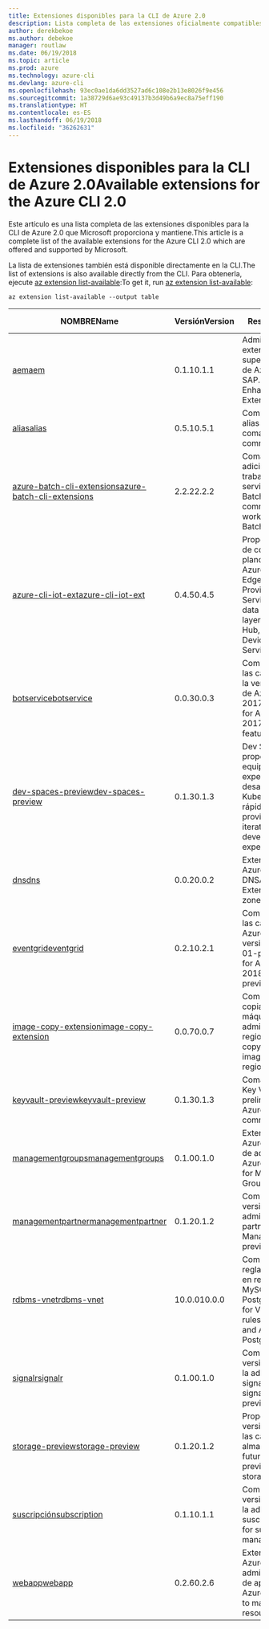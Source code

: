 ```yaml
---
title: Extensiones disponibles para la CLI de Azure 2.0
description: Lista completa de las extensiones oficialmente compatibles para la CLI de Azure 2.0.
author: derekbekoe
ms.author: debekoe
manager: routlaw
ms.date: 06/19/2018
ms.topic: article
ms.prod: azure
ms.technology: azure-cli
ms.devlang: azure-cli
ms.openlocfilehash: 93ec0ae1da6dd3527ad6c108e2b13e8026f9e456
ms.sourcegitcommit: 1a38729d6ae93c49137b3d49b6a9ec8a75eff190
ms.translationtype: HT
ms.contentlocale: es-ES
ms.lasthandoff: 06/19/2018
ms.locfileid: "36262631"
---
```

# <a name="available-extensions-for-the-azure-cli-20"></a><span data-ttu-id="3fb97-103">Extensiones disponibles para la CLI de Azure 2.0</span><span class="sxs-lookup"><span data-stu-id="3fb97-103">Available extensions for the Azure CLI 2.0</span></span>

<span data-ttu-id="3fb97-104">Este artículo es una lista completa de las extensiones disponibles para la CLI de Azure 2.0 que Microsoft proporciona y mantiene.</span><span class="sxs-lookup"><span data-stu-id="3fb97-104">This article is a complete list of the available extensions for the Azure CLI 2.0 which are offered and supported by Microsoft.</span></span>

<span data-ttu-id="3fb97-105">La lista de extensiones también está disponible directamente en la CLI.</span><span class="sxs-lookup"><span data-stu-id="3fb97-105">The list of extensions is also available directly from the CLI.</span></span> <span data-ttu-id="3fb97-106">Para obtenerla, ejecute [az extension list-available](/cli/azure/extension?view=azure-cli-latest#az-extension-list-available):</span><span class="sxs-lookup"><span data-stu-id="3fb97-106">To get it, run [az extension list-available](/cli/azure/extension?view=azure-cli-latest#az-extension-list-available):</span></span>

```azurecli
az extension list-available --output table
```

| <span data-ttu-id="3fb97-107">NOMBRE</span><span class="sxs-lookup"><span data-stu-id="3fb97-107">Name</span></span> | <span data-ttu-id="3fb97-108">Versión</span><span class="sxs-lookup"><span data-stu-id="3fb97-108">Version</span></span> | <span data-ttu-id="3fb97-109">Resumen</span><span class="sxs-lookup"><span data-stu-id="3fb97-109">Summary</span></span> | <span data-ttu-id="3fb97-110">Vista previa</span><span class="sxs-lookup"><span data-stu-id="3fb97-110">Preview</span></span> |
|------|---------|---------|---------|
| [<span data-ttu-id="3fb97-111">aem</span><span class="sxs-lookup"><span data-stu-id="3fb97-111">aem</span></span>](https://github.com/Azure/azure-cli-extensions) | <span data-ttu-id="3fb97-112">0.1.1</span><span class="sxs-lookup"><span data-stu-id="3fb97-112">0.1.1</span></span> | <span data-ttu-id="3fb97-113">Administración de las extensiones de supervisión mejorada de Azure para SAP.</span><span class="sxs-lookup"><span data-stu-id="3fb97-113">Manage Azure Enhanced Monitoring Extensions for SAP</span></span> |  |
| [<span data-ttu-id="3fb97-114">alias</span><span class="sxs-lookup"><span data-stu-id="3fb97-114">alias</span></span>](https://github.com/Azure/azure-cli-extensions) | <span data-ttu-id="3fb97-115">0.5.1</span><span class="sxs-lookup"><span data-stu-id="3fb97-115">0.5.1</span></span> | <span data-ttu-id="3fb97-116">Compatibilidad con alias de comandos</span><span class="sxs-lookup"><span data-stu-id="3fb97-116">Support for command aliases</span></span> | <span data-ttu-id="3fb97-117">Sí</span><span class="sxs-lookup"><span data-stu-id="3fb97-117">Yes</span></span> |
| [<span data-ttu-id="3fb97-118">azure-batch-cli-extensions</span><span class="sxs-lookup"><span data-stu-id="3fb97-118">azure-batch-cli-extensions</span></span>](https://github.com/Azure/azure-batch-cli-extensions) | <span data-ttu-id="3fb97-119">2.2.2</span><span class="sxs-lookup"><span data-stu-id="3fb97-119">2.2.2</span></span> | <span data-ttu-id="3fb97-120">Comandos adicionales para trabajar con el servicio Azure Batch</span><span class="sxs-lookup"><span data-stu-id="3fb97-120">Additional commands for working with Azure Batch service</span></span> |  |
| [<span data-ttu-id="3fb97-121">azure-cli-iot-ext</span><span class="sxs-lookup"><span data-stu-id="3fb97-121">azure-cli-iot-ext</span></span>](https://github.com/azure/azure-iot-cli-extension) | <span data-ttu-id="3fb97-122">0.4.5</span><span class="sxs-lookup"><span data-stu-id="3fb97-122">0.4.5</span></span> | <span data-ttu-id="3fb97-123">Proporciona una capa de comandos en el plano de datos para Azure IoT Hub, IoT Edge e IoT Device Provisioning Service.</span><span class="sxs-lookup"><span data-stu-id="3fb97-123">Provides the data plane command layer for Azure IoT Hub, IoT Edge and IoT Device Provisioning Service</span></span> |  |
| [<span data-ttu-id="3fb97-124">botservice</span><span class="sxs-lookup"><span data-stu-id="3fb97-124">botservice</span></span>](https://github.com/Azure/azure-cli-extensions) | <span data-ttu-id="3fb97-125">0.0.3</span><span class="sxs-lookup"><span data-stu-id="3fb97-125">0.0.3</span></span> | <span data-ttu-id="3fb97-126">Compatibilidad con las características de la versión preliminar de Azure Bot Service 2017-12-01</span><span class="sxs-lookup"><span data-stu-id="3fb97-126">Support for Azure Bot Service 2017-12-01 preview features</span></span> | <span data-ttu-id="3fb97-127">Sí</span><span class="sxs-lookup"><span data-stu-id="3fb97-127">Yes</span></span> |
| [<span data-ttu-id="3fb97-128">dev-spaces-preview</span><span class="sxs-lookup"><span data-stu-id="3fb97-128">dev-spaces-preview</span></span>](https://github.com/Azure/azure-cli-extensions) | <span data-ttu-id="3fb97-129">0.1.3</span><span class="sxs-lookup"><span data-stu-id="3fb97-129">0.1.3</span></span> | <span data-ttu-id="3fb97-130">Dev Spaces proporciona a los equipos una experiencia de desarrollo en Kubernetes iterativa y rápida.</span><span class="sxs-lookup"><span data-stu-id="3fb97-130">Dev Spaces provides a rapid, iterative Kubernetes development experience for teams.</span></span> | <span data-ttu-id="3fb97-131">Sí</span><span class="sxs-lookup"><span data-stu-id="3fb97-131">Yes</span></span> |
| [<span data-ttu-id="3fb97-132">dns</span><span class="sxs-lookup"><span data-stu-id="3fb97-132">dns</span></span>](https://github.com/Azure/azure-cli-extensions) | <span data-ttu-id="3fb97-133">0.0.2</span><span class="sxs-lookup"><span data-stu-id="3fb97-133">0.0.2</span></span> | <span data-ttu-id="3fb97-134">Extensión de la CLI de Azure para las zonas DNS</span><span class="sxs-lookup"><span data-stu-id="3fb97-134">An Azure CLI Extension for DNS zones</span></span> |  |
| [<span data-ttu-id="3fb97-135">eventgrid</span><span class="sxs-lookup"><span data-stu-id="3fb97-135">eventgrid</span></span>](https://github.com/Azure/azure-cli-extensions) | <span data-ttu-id="3fb97-136">0.2.1</span><span class="sxs-lookup"><span data-stu-id="3fb97-136">0.2.1</span></span> | <span data-ttu-id="3fb97-137">Compatibilidad con las características de Azure EventGrid versión 2018-05-01-preview</span><span class="sxs-lookup"><span data-stu-id="3fb97-137">Support for Azure EventGrid 2018-05-01-preview features</span></span> | <span data-ttu-id="3fb97-138">Sí</span><span class="sxs-lookup"><span data-stu-id="3fb97-138">Yes</span></span> |
| [<span data-ttu-id="3fb97-139">image-copy-extension</span><span class="sxs-lookup"><span data-stu-id="3fb97-139">image-copy-extension</span></span>](https://github.com/Azure/azure-cli-extensions) | <span data-ttu-id="3fb97-140">0.0.7</span><span class="sxs-lookup"><span data-stu-id="3fb97-140">0.0.7</span></span> | <span data-ttu-id="3fb97-141">Compatibilidad para copiar imágenes de máquina virtual administradas entre regiones</span><span class="sxs-lookup"><span data-stu-id="3fb97-141">Support for copying managed vm images between regions</span></span> |  |
| [<span data-ttu-id="3fb97-142">keyvault-preview</span><span class="sxs-lookup"><span data-stu-id="3fb97-142">keyvault-preview</span></span>](https://github.com/Azure/azure-keyvault-cli-extension) | <span data-ttu-id="3fb97-143">0.1.3</span><span class="sxs-lookup"><span data-stu-id="3fb97-143">0.1.3</span></span> | <span data-ttu-id="3fb97-144">Comandos de Azure Key Vault en versión preliminar.</span><span class="sxs-lookup"><span data-stu-id="3fb97-144">Preview Azure Key Vault commands.</span></span> | <span data-ttu-id="3fb97-145">Sí</span><span class="sxs-lookup"><span data-stu-id="3fb97-145">Yes</span></span> |
| [<span data-ttu-id="3fb97-146">managementgroups</span><span class="sxs-lookup"><span data-stu-id="3fb97-146">managementgroups</span></span>](https://github.com/Azure/azure-cli-extensions) | <span data-ttu-id="3fb97-147">0.1.0</span><span class="sxs-lookup"><span data-stu-id="3fb97-147">0.1.0</span></span> | <span data-ttu-id="3fb97-148">Extensión de la CLI de Azure para los grupos de administración</span><span class="sxs-lookup"><span data-stu-id="3fb97-148">An Azure CLI Extension for Management Groups</span></span> |  |
| [<span data-ttu-id="3fb97-149">managementpartner</span><span class="sxs-lookup"><span data-stu-id="3fb97-149">managementpartner</span></span>](https://github.com/Azure/azure-cli-extensions) | <span data-ttu-id="3fb97-150">0.1.2</span><span class="sxs-lookup"><span data-stu-id="3fb97-150">0.1.2</span></span> | <span data-ttu-id="3fb97-151">Compatibilidad con la versión preliminar de administración de partners.</span><span class="sxs-lookup"><span data-stu-id="3fb97-151">Support for Management Partner preview</span></span> |  |
| [<span data-ttu-id="3fb97-152">rdbms-vnet</span><span class="sxs-lookup"><span data-stu-id="3fb97-152">rdbms-vnet</span></span>](https://github.com/Azure/azure-cli-extensions) | <span data-ttu-id="3fb97-153">10.0.0</span><span class="sxs-lookup"><span data-stu-id="3fb97-153">10.0.0</span></span> | <span data-ttu-id="3fb97-154">Compatibilidad para reglas de red virtual en recursos de Azure MySQL y Azure PostgreSQL</span><span class="sxs-lookup"><span data-stu-id="3fb97-154">Support for Virtual Network rules in Azure MySQL and Azure PostgreSQL resources</span></span> |  |
| [<span data-ttu-id="3fb97-155">signalr</span><span class="sxs-lookup"><span data-stu-id="3fb97-155">signalr</span></span>](https://github.com/Azure/azure-cli-extensions) | <span data-ttu-id="3fb97-156">0.1.0</span><span class="sxs-lookup"><span data-stu-id="3fb97-156">0.1.0</span></span> | <span data-ttu-id="3fb97-157">Compatibilidad con la versión preliminar de la administración de signalr.</span><span class="sxs-lookup"><span data-stu-id="3fb97-157">Support for signalr management preview.</span></span> | <span data-ttu-id="3fb97-158">Sí</span><span class="sxs-lookup"><span data-stu-id="3fb97-158">Yes</span></span> |
| [<span data-ttu-id="3fb97-159">storage-preview</span><span class="sxs-lookup"><span data-stu-id="3fb97-159">storage-preview</span></span>](https://github.com/Azure/azure-cli-extensions/tree/master/src/storage-preview) | <span data-ttu-id="3fb97-160">0.1.2</span><span class="sxs-lookup"><span data-stu-id="3fb97-160">0.1.2</span></span> | <span data-ttu-id="3fb97-161">Proporciona una versión preliminar de las características de almacenamiento futuras.</span><span class="sxs-lookup"><span data-stu-id="3fb97-161">Provides a preview for upcoming storage features.</span></span> | <span data-ttu-id="3fb97-162">Sí</span><span class="sxs-lookup"><span data-stu-id="3fb97-162">Yes</span></span> |
| [<span data-ttu-id="3fb97-163">suscripción</span><span class="sxs-lookup"><span data-stu-id="3fb97-163">subscription</span></span>](https://github.com/Azure/azure-cli-extensions) | <span data-ttu-id="3fb97-164">0.1.1</span><span class="sxs-lookup"><span data-stu-id="3fb97-164">0.1.1</span></span> | <span data-ttu-id="3fb97-165">Compatibilidad con la versión preliminar de la administración de suscripciones.</span><span class="sxs-lookup"><span data-stu-id="3fb97-165">Support for subscription management preview.</span></span> |  |
| [<span data-ttu-id="3fb97-166">webapp</span><span class="sxs-lookup"><span data-stu-id="3fb97-166">webapp</span></span>](https://github.com/Azure/azure-cli-extensions) | <span data-ttu-id="3fb97-167">0.2.6</span><span class="sxs-lookup"><span data-stu-id="3fb97-167">0.2.6</span></span> | <span data-ttu-id="3fb97-168">Extensión de la CLI de Azure para administrar recursos de appservice</span><span class="sxs-lookup"><span data-stu-id="3fb97-168">An Azure CLI Extension to manage appservice resources</span></span> | <span data-ttu-id="3fb97-169">Sí</span><span class="sxs-lookup"><span data-stu-id="3fb97-169">Yes</span></span> |
